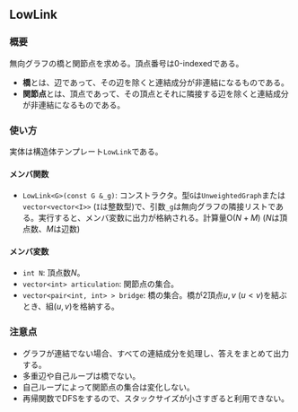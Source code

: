 ## LowLink

### 概要

無向グラフの橋と関節点を求める。頂点番号は0-indexedである。

- **橋**とは、辺であって、その辺を除くと連結成分が非連結になるものである。
- **関節点**とは、頂点であって、その頂点とそれに隣接する辺を除くと連結成分が非連結になるものである。

### 使い方

実体は構造体テンプレート`LowLink`である。

#### メンバ関数

- `LowLink<G>(const G &_g)`: コンストラクタ。型`G`は`UnweightedGraph`または`vector<vector<I>>` (`I`は整数型)で、引数`_g`は無向グラフの隣接リストである。実行すると、メンバ変数に出力が格納される。計算量$\mathrm{O}(N+M)$ ($N$は頂点数、$M$は辺数)

#### メンバ変数

- `int N`: 頂点数$N$。
- `vector<int> articulation`: 関節点の集合。
- `vector<pair<int, int> > bridge`: 橋の集合。橋が$2$頂点$u,v$ $(u\lt v)$を結ぶとき、組$(u,v)$を格納する。

### 注意点

- グラフが連結でない場合、すべての連結成分を処理し、答えをまとめて出力する。
- 多重辺や自己ループは橋でない。
- 自己ループによって関節点の集合は変化しない。
- 再帰関数でDFSをするので、スタックサイズが小さすぎると利用できない。
